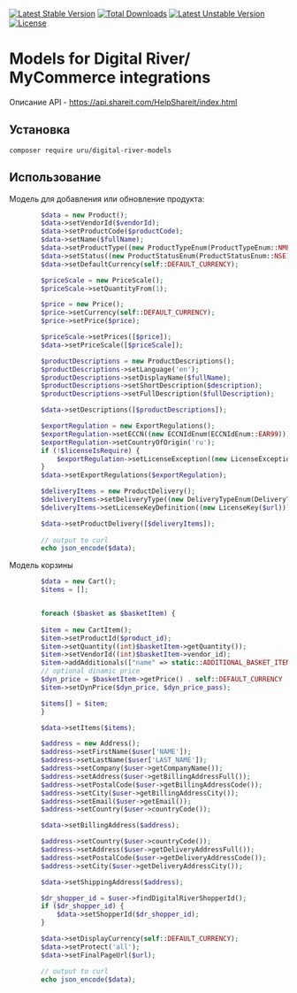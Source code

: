 [![Latest Stable Version](https://poser.pugx.org/uru/digital-river-models/v)](//packagist.org/packages/uru/digital-river-models)
[![Total Downloads](https://poser.pugx.org/uru/digital-river-models/downloads)](//packagist.org/packages/uru/digital-river-models)
[![Latest Unstable Version](https://poser.pugx.org/uru/digital-river-models/v/unstable)](//packagist.org/packages/uru/digital-river-models)
[![License](https://poser.pugx.org/uru/digital-river-models/license)](//packagist.org/packages/uru/digital-river-models)

# Models for Digital River/ MyCommerce integrations
Описание API - https://api.shareit.com/HelpShareit/index.html
## Установка
```composer require uru/digital-river-models```
## Использование
Модель для добавления или обновление продукта:
```php
        $data = new Product();
        $data->setVendorId($vendorId);
        $data->setProductCode($productCode);
        $data->setName($fullName);
        $data->setProductType((new ProductTypeEnum(ProductTypeEnum::NMP)));
        $data->setStatus((new ProductStatusEnum(ProductStatusEnum::NSE)));
        $data->setDefaultCurrency(self::DEFAULT_CURRENCY);

        $priceScale = new PriceScale();
        $priceScale->setQuantityFrom(1);

        $price = new Price();
        $price->setCurrency(self::DEFAULT_CURRENCY);
        $price->setPrice($price);

        $priceScale->setPrices([$price]);
        $data->setPriceScale([$priceScale]);

        $productDescriptions = new ProductDescriptions();
        $productDescriptions->setLanguage('en');
        $productDescriptions->setDisplayName($fullName);
        $productDescriptions->setShortDescription($description);
        $productDescriptions->setFullDescription($fullDescription);

        $data->setDescriptions([$productDescriptions]);

        $exportRegulation = new ExportRegulations();
        $exportRegulation->setECCN((new ECCNIdEnum(ECCNIdEnum::EAR99)));
        $exportRegulation->setCountryOfOrigin('ru');
        if (!$licenseIsRequire) {
            $exportRegulation->setLicenseException((new LicenseExceptionsEnum(LicenseExceptionsEnum::NLR)));
        }
        $data->setExportRegulations($exportRegulation);

        $deliveryItems = new ProductDelivery();
        $deliveryItems->setDeliveryType((new DeliveryTypeEnum(DeliveryTypeEnum::EL5_KEY_INL)));
        $deliveryItems->setLicenseKeyDefinition((new LicenseKey($url)));

        $data->setProductDelivery([$deliveryItems]);
        
        // output to curl
        echo json_encode($data);
```
Модель корзины
```php
        $data = new Cart();
        $items = [];


        foreach ($basket as $basketItem) {
  
        $item = new CartItem();
        $item->setProductId($product_id);
        $item->setQuantity((int)$basketItem->getQuantity());
        $item->setVendorId((int)$basketItem->vendor_id);
        $item->addAdditionals(["name" => static::ADDITIONAL_BASKET_ITEM_FIELD, "value" => $basketItem->getId(), "hidden" => true]);
        // optional dinamic price
        $dyn_price = $basketItem->getPrice() . self::DEFAULT_CURRENCY . ",N";
        $item->setDynPrice($dyn_price, $dyn_price_pass);

        $items[] = $item;
        }

        $data->setItems($items);

        $address = new Address();
        $address->setFirstName($user['NAME']);
        $address->setLastName($user['LAST_NAME']);
        $address->setCompany($user->getCompanyName());
        $address->setAddress($user->getBillingAddressFull());
        $address->setPostalCode($user->getBillingAddressCode());
        $address->setCity($user->getBillingAddressCity());
        $address->setEmail($user->getEmail());
        $address->setCountry($user->countryCode());

        $data->setBillingAddress($address);

        $address->setCountry($user->countryCode());
        $address->setAddress($user->getDeliveryAddressFull());
        $address->setPostalCode($user->getDeliveryAddressCode());
        $address->setCity($user->getDeliveryAddressCity());

        $data->setShippingAddress($address);

        $dr_shopper_id = $user->findDigitalRiverShopperId();
        if ($dr_shopper_id) {
            $data->setShopperId($dr_shopper_id);
        }

        $data->setDisplayCurrency(self::DEFAULT_CURRENCY);
        $data->setProtect('all');
        $data->setFinalPageUrl($url);

        // output to curl
        echo json_encode($data);
```
